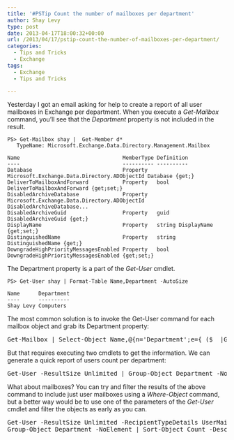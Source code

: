 ```yaml
---
title: '#PSTip Count the number of mailboxes per department'
author: Shay Levy
type: post
date: 2013-04-17T18:00:32+00:00
url: /2013/04/17/pstip-count-the-number-of-mailboxes-per-department/
categories:
  - Tips and Tricks
  - Exchange
tags:
  - Exchange
  - Tips and Tricks

---
```

Yesterday I got an email asking for help to create a report of all user mailboxes in Exchange per department. When you execute a _Get-Mailbox_ command, you&#8217;ll see that the _Department_ property is not included in the result.

```
PS> Get-Mailbox shay |  Get-Member d*
   TypeName: Microsoft.Exchange.Data.Directory.Management.Mailbox

Name                                 MemberType Definition
----                                 ---------- ----------
Database                             Property   Microsoft.Exchange.Data.Directory.ADObjectId Database {get;}
DeliverToMailboxAndForward           Property   bool DeliverToMailboxAndForward {get;set;}
DisabledArchiveDatabase              Property   Microsoft.Exchange.Data.Directory.ADObjectId DisabledArchiveDatabase...
DisabledArchiveGuid                  Property   guid DisabledArchiveGuid {get;}
DisplayName                          Property   string DisplayName {get;set;}
DistinguishedName                    Property   string DistinguishedName {get;}
DowngradeHighPriorityMessagesEnabled Property   bool DowngradeHighPriorityMessagesEnabled {get;set;}
```

The Department property is a part of the _Get-User_ cmdlet.

```
PS> Get-User shay | Format-Table Name,Department -AutoSize

Name      Department
----      ----------
Shay Levy Computers
```

The most common solution is to invoke the Get-User command for each mailbox object and grab its Department property:

<pre class="brush: powershell; title: ; notranslate" title="">Get-Mailbox | Select-Object Name,@{n='Department';e={ ($_ |Get-User).Department}}
</pre>

But that requires executing two cmdlets to get the information. We can generate a quick report of users count per department:

<pre class="brush: powershell; title: ; notranslate" title="">Get-User -ResultSize Unlimited | Group-Object Department -NoElement
</pre>

What about mailboxes? You can try and filter the results of the above command to include just user mailboxes using a _Where-Object_ command, but a better way would be to use one of the parameters of the _Get-User_ cmdlet and filter the objects as early as you can.

<pre class="brush: powershell; title: ; notranslate" title="">Get-User -ResultSize Unlimited -RecipientTypeDetails UserMailbox |
Group-Object Department -NoElement | Sort-Object Count -Descending
</pre>